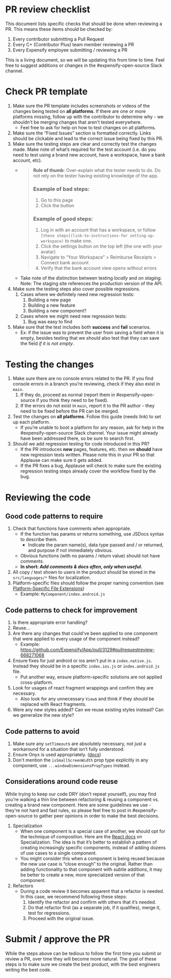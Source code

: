 # PR review checklist

This document lists specific checks that should be done when reviewing a PR. This means these items should be checked by:
1. Every contributor submitting a Pull Request
2. Every C+ (Contributor Plus) team member reviewing a PR
3. Every Expensify employee submitting / reviewing a PR

This is a living document, so we will be updating this from time to time. Feel free to suggest additions or changes in the #expensify-open-source Slack channel.

# Check PR template

1. Make sure the PR template includes screenshots or videos of the changes being tested on **all platforms**. If there are one or more platforms missing, follow up with the contributor to determine why - we shouldn't be merging changes that aren't tested everywhere.
    - Feel free to ask for help on how to test changes on all platforms.
2. Make sure the “Fixed Issues” section is formatted correctly. Links should be clickable and lead to the correct issue being fixed by this PR.
3. Make sure the testing steps are clear and correctly test the changes made. Make note of what’s required for the test account (i.e. do you need to test using a brand new account, have a workspace, have a bank account, etc).
    - > **Rule of thumb**: Over-explain what the tester needs to do. Do not rely on the tester having existing knowledge of the app.
      > 
      > ### Example of bad steps:
      >
	  >	1. Go to this page
	  >	2. Click the button
      >
      > ### Example of good steps:
      >
      > 1. Log in with an account that has a workspace, or follow `[these steps](link-to-instructions-for setting-up-workspace)` to make one.
      > 2. Click the settings button on the top left (the one with your avatar)
      > 3. Navigate to “Your Workspace” > Reimburse Receipts > Connect bank account
      > 4. Verify that the bank account view opens without errors
      >
    - Take note of the distinction between testing _locally_ and _on staging_. Note: The staging site references the production version of the API.
4. Make sure the testing steps also cover possible regressions.
    1. Cases where we definitely need new regression tests:
        1. Building a new page
        2. Building a new feature
        3. Building a new component?
    2. Cases where we might need new regression tests:
        1. Bug was easy to find
5. Make sure that the test includes both **success** and **fail** scenarios.
    - Ex: if the issue was to prevent the user from saving a field when it is empty, besides testing that we should also test that they can save the field _if it is not empty_.

# Testing the changes

1. Make sure there are no console errors related to the PR. If you find console errors in a branch you’re reviewing, check if they also exist in `main`.
    1. If they do, proceed as normal (report them in #expensify-open-source if you think they need to be fixed).
    2. If the errors do not exist in `main`, report it to the PR author - they need to be fixed before the PR can be merged.
2. Test the changes on **all platforms**. Follow this guide (needs link) to set up each platform.
    - If you’re unable to boot a platform for any reason, ask for help in the #expensify-open-source Slack channel. Your issue might already have been addressed there, so be sure to search first.
3. Should we add regression testing for code introduced in this PR?
    - If the PR introduces **new** pages, features, etc. then we **should** have new regression tests written. Please note this in your PR so that Applause can make sure it gets added.
    - If the PR fixes a bug, Applause will check to make sure the existing regression testing steps already cover the workflow fixed by the bug.

# Reviewing the code

## Good code patterns to require

1. Check that functions have comments when appropriate.
    - If the function has params or returns something, use JSDocs syntax to describe them.
        - Indicate the param name(s), data type passed and / or returned, and purpose if not immediately obvious.
    - Obvious functions (with no params / return value) should not have comments.
    - **In short: _Add comments & docs often, only when useful._**
2. All copy / text shown to users in the product should be stored in the `src/languages/*` files for localization.
3. Platform-specific files should follow the proper naming convention (see [Platform-Specific File Extensions](https://github.com/expensify/app#platform-specific-file-extensions))
    - Example: `MyComponent/index.android.js`

## Code patterns to check for improvement

1. Is there appropriate error handling?
2. Reuse...
3. Are there any changes that could've been applied to one component that were applied to every usage of the component instead?
    - Example: https://github.com/Expensify/App/pull/3129#pullrequestreview-668271068
4. Ensure fixes for just android or ios aren't put in a `index.native.js`. Instead they should be in a specific `index.ios.js` or `index.android.js` file.
    - Put another way, ensure platform-specific solutions are not applied cross-platform.
5. Look for usages of react fragment wrappings and confirm they are necessary.
    - Also look for any unnecessary `View`s and think if they should be replaced with React fragments.
6. Were any new styles added? Can we reuse existing styles instead? Can we generalize the new style?

## Code patterns to avoid

1. Make sure any `setTimeout`s are absolutely necessary, not just a workaround for a situation that isn’t fully understood.
2. Ensure Onyx is used appropriately. ([docs](https://github.com/expensify/react-native-onyx#merging-data))
3. Don't mention the `isSmallScreenWidth` prop type explicitly in any component, use `...windowDimensionsPropTypes` instead.

## Considerations around code reuse

While trying to keep our code DRY (don't repeat yourself), you may find you're walking a thin line between refactoring & reusing a component vs. creating a brand new component. Here are some guidelines we use - they're not hard and fast rules, so please feel free to post in #expensify-open-source to gather peer opinions in order to make the best decisions.

1. Specialization
    - When one component is a special case of another, we should opt for the technique of composition. Here are the [React docs](https://reactjs.org/docs/composition-vs-inheritance.html#specialization) on Specialization. The idea is that it’s better to establish a pattern of creating increasingly specific components, instead of adding dozens of use cases to a single component.
    - You might consider this when a component is being reused because the new use case is “close enough” to the original. Rather than adding functionality to that component with subtle additions, it may be better to create a new, more sprecialized version of that component.
1. Refactors
    - During a code review it becomes apparent that a refactor is needed. In this case, we recommend following these steps:
        1. Identify the refactor and confirm with others that it’s needed.
        2. Do that refactor first (as a separate job, if it qualifies), merge it, test for regressions.
        3. Proceed with the original issue.

# Submit / approve the PR

While the steps above can be tedious to follow the first time you submit or review a PR, over time they will become more natural. The goal of these steps is to make sure we create the best product, with the best engineers writing the best code.
